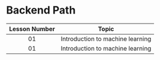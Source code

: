 # Backend Path

| Lesson Number |                             Topic                              |
| :-----------: | :------------------------------------------------------------: | 
|      01       |                Introduction to machine learning                |
|      01       |                Introduction to machine learning                |